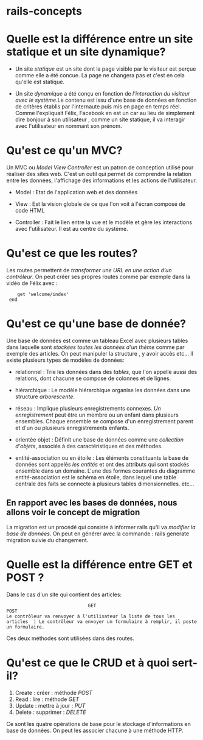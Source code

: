 # rails-concepts
# Quelle est la différence entre un site statique et un site dynamique?

- Un site *statique* est un site dont la page visible par le visiteur est perçue comme elle a été concue. La page ne changera pas et c'est en cela qu'elle est statique.


- Un site *dynamique* a été conçu en fonction de *l'interaction du visiteur avec le système*.Le contenu est issu d'une base de données en fonction de critères établis par l'internaute puis mis en page en temps réel.
Comme l'expliquait Félix, Facebook en est un car au lieu de simplement dire bonjour à son utilisateur , comme un site statique, il va interagir avec l'utilisateur en nommant son prénom.


# Qu'est ce qu'un MVC?

Un MVC ou *Model View Controller* est un patron de conception utilisé pour réaliser des sites web. C'est un outil qui permet de comprendre la relation entre les données, l'affichage des informations et les actions de l'utilisateur.

- Model : Etat de l'application web et des données

- View : Est la vision globale de ce que l'on voit à l'écran composé de code HTML

 - Controller : Fait le lien entre la vue et le modèle et gère les interactions avec l'utilisateur. Il est au centre du système.


# Qu'est ce que les routes?

 Les routes permettent de _transformer une URL en une action d’un contrôleur_. On peut créer ses propres routes comme par exemple dans la vidéo de Félix avec :

 ```Rails.application.routes.draw do
     get 'welcome/index'
  end
  ```

# Qu'est ce qu'une base de donnée?

Une base de données est comme un tableau Excel avec plusieurs tables dans laquelle sont _stockées toutes les données d'un thème_ comme par exemple des articles. On peut manipuler la structure , y avoir accès etc... Il existe plusieurs types de modèles de données:

- relationnel : Trie les données dans des _tables_, que l'on appelle aussi des relations, dont chacune se compose de colonnes et de lignes.

- hiérarchique : Le modèle hiérarchique organise les données dans une structure _arborescente_.

- réseau : Implique plusieurs enregistrements connexes. _Un enregistrement_ peut être un membre ou un enfant dans plusieurs ensembles. Chaque ensemble se compose d'un enregistrement parent et d'un ou plusieurs enregistrements enfants.

- orientée objet : Définit une base de données comme une _collection d'objets_, associés à des caractéristiques et des méthodes.

- entité-association ou en étoile : Les éléments constituants la base de données sont appelés _les entités_ et ont des attributs qui sont stockés ensemble dans un domaine. L'une des formes courantes du diagramme entité-association est le schéma en étoile, dans lequel une table centrale des faits se connecte à plusieurs tables dimensionnelles.
etc...



## En rapport avec les bases de données, nous allons voir le concept de migration

La migration est un procédé qui consiste à informer rails qu'il va _modifier la base de données_. On peut en générer avec la commande : rails generate migration suivie du changement.



# Quelle est la différence entre GET et POST ?

 Dans le cas d'un site qui contient des articles:

                                  GET                                                      POST
    Le contrôleur va renvoyer à l'utilisateur la liste de tous les articles  | Le contrôleur va envoyer un formulaire à remplir, il poste un formulaire.

Ces deux méthodes sont utilisées dans des routes.



# Qu'est ce que le CRUD et à quoi sert-il?

 1. Create : créer : méthode *POST*
 2. Read : lire : méthode *GET*
 3. Update : mettre à jour : *PUT*
 4. Delete : supprimer : *DELETE*

Ce sont les quatre opérations de base pour le stockage d'informations en base de données. On peut les associer chacune à une méthode HTTP.             
